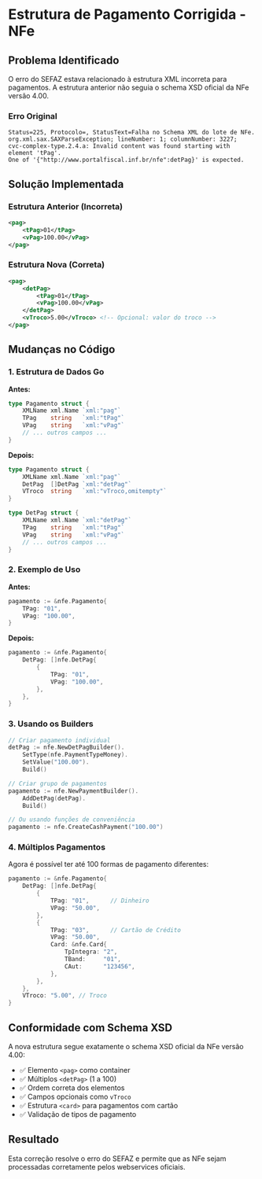 # Estrutura de Pagamento Corrigida - NFe

## Problema Identificado

O erro do SEFAZ estava relacionado à estrutura XML incorreta para pagamentos. A estrutura anterior não seguia o schema XSD oficial da NFe versão 4.00.

### Erro Original
```
Status=225, Protocolo=, StatusText=Falha no Schema XML do lote de NFe. 
org.xml.sax.SAXParseException; lineNumber: 1; columnNumber: 3227; 
cvc-complex-type.2.4.a: Invalid content was found starting with element 'tPag'. 
One of '{"http://www.portalfiscal.inf.br/nfe":detPag}' is expected.
```

## Solução Implementada

### Estrutura Anterior (Incorreta)
```xml
<pag>
    <tPag>01</tPag>
    <vPag>100.00</vPag>
</pag>
```

### Estrutura Nova (Correta)
```xml
<pag>
    <detPag>
        <tPag>01</tPag>
        <vPag>100.00</vPag>
    </detPag>
    <vTroco>5.00</vTroco> <!-- Opcional: valor do troco -->
</pag>
```

## Mudanças no Código

### 1. Estrutura de Dados Go

**Antes:**
```go
type Pagamento struct {
    XMLName xml.Name `xml:"pag"`
    TPag    string   `xml:"tPag"`
    VPag    string   `xml:"vPag"`
    // ... outros campos ...
}
```

**Depois:**
```go
type Pagamento struct {
    XMLName xml.Name `xml:"pag"`
    DetPag  []DetPag `xml:"detPag"`
    VTroco  string   `xml:"vTroco,omitempty"`
}

type DetPag struct {
    XMLName xml.Name `xml:"detPag"`
    TPag    string   `xml:"tPag"`
    VPag    string   `xml:"vPag"`
    // ... outros campos ...
}
```

### 2. Exemplo de Uso

**Antes:**
```go
pagamento := &nfe.Pagamento{
    TPag: "01",
    VPag: "100.00",
}
```

**Depois:**
```go
pagamento := &nfe.Pagamento{
    DetPag: []nfe.DetPag{
        {
            TPag: "01",
            VPag: "100.00",
        },
    },
}
```

### 3. Usando os Builders

```go
// Criar pagamento individual
detPag := nfe.NewDetPagBuilder().
    SetType(nfe.PaymentTypeMoney).
    SetValue("100.00").
    Build()

// Criar grupo de pagamentos
pagamento := nfe.NewPaymentBuilder().
    AddDetPag(detPag).
    Build()

// Ou usando funções de conveniência
pagamento := nfe.CreateCashPayment("100.00")
```

### 4. Múltiplos Pagamentos

Agora é possível ter até 100 formas de pagamento diferentes:

```go
pagamento := &nfe.Pagamento{
    DetPag: []nfe.DetPag{
        {
            TPag: "01",      // Dinheiro
            VPag: "50.00",
        },
        {
            TPag: "03",      // Cartão de Crédito
            VPag: "50.00",
            Card: &nfe.Card{
                TpIntegra: "2",
                TBand:     "01",
                CAut:      "123456",
            },
        },
    },
    VTroco: "5.00", // Troco
}
```

## Conformidade com Schema XSD

A nova estrutura segue exatamente o schema XSD oficial da NFe versão 4.00:

- ✅ Elemento `<pag>` como container
- ✅ Múltiplos `<detPag>` (1 a 100)
- ✅ Ordem correta dos elementos
- ✅ Campos opcionais como `vTroco`
- ✅ Estrutura `<card>` para pagamentos com cartão
- ✅ Validação de tipos de pagamento

## Resultado

Esta correção resolve o erro do SEFAZ e permite que as NFe sejam processadas corretamente pelos webservices oficiais.